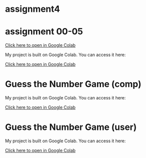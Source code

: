 # assignment4

# assignment 00-05
[Click here to open in Google Colab](https://colab.research.google.com/drive/1uCRPJZduycEUH16bAiOkATqC_NoKu477?usp=sharing)

My project is built on Google Colab. You can access it here:

[Click here to open in Google Colab](https://colab.research.google.com/drive/1bT2RyElJrWM0mnnp_LGJvppt74A4mG-j?usp=sharing)


# Guess the Number Game (comp)

My project is built on Google Colab. You can access it here:

[Click here to open in Google Colab](https://colab.research.google.com/drive/1pO46BYn9upmHMGnQqr5fpfMaNbvz_VGm?usp=sharing)


# Guess the Number Game (user)

My project is built on Google Colab. You can access it here:

[Click here to open in Google Colab](https://colab.research.google.com/drive/1QVDDZbLbIsEOqk3SZ8DGq9_8IlrjUG6p?usp=sharing)


